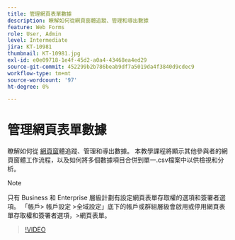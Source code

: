 ```yaml
---
title: 管理網頁表單數據
description: 瞭解如何從網頁窗體追蹤、管理和導出數據
feature: Web Forms
role: User, Admin
level: Intermediate
jira: KT-10981
thumbnail: KT-10981.jpg
exl-id: e0e09718-1e4f-45d2-a0a4-43468ea4ed29
source-git-commit: 452299b2b786beab9df7a5019da4f3840d9cdec9
workflow-type: tm+mt
source-wordcount: '97'
ht-degree: 0%

---
```


# 管理網頁表單數據

瞭解如何從 [網頁窗](webform.md)體追蹤、管理和導出數據。 本教學課程將顯示其他參與者的網頁窗體工作流程，以及如何將多個數據項目合併到單一.csv檔案中以供檢視和分析。

>[!NOTE]
>
>只有 Business 和 Enterprise 層級計劃有設定網頁表單存取權的選項和簽署者選項。 「帳戶> 帳戶設定 >全域設定」底下的帳戶或群組層級會啟用或停用網頁表單存取權和簽署者選項，>網頁表單。

>[!VIDEO](https://video.tv.adobe.com/v/3409607?quality=12&learn=on&hidetitle=true)
